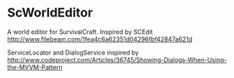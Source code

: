 # ScWorldEditor
A world editor for SurvivalCraft.
Inspired by SCEdit
http://www.filebeam.com/1fea4c6a62351d04296fbf42847a621d

ServiceLocator and DialogService inspired by 
http://www.codeproject.com/Articles/36745/Showing-Dialogs-When-Using-the-MVVM-Pattern
